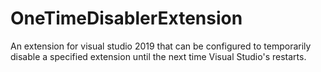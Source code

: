 # OneTimeDisablerExtension
An extension for visual studio  2019 that can be configured to temporarily disable a specified extension until the next time Visual Studio's restarts.

